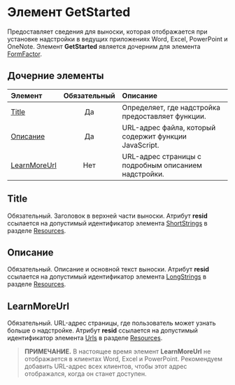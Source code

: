﻿# Элемент GetStarted

Предоставляет сведения для выноски, которая отображается при установке надстройки в ведущих приложениях Word, Excel, PowerPoint и OneNote. Элемент **GetStarted** является дочерним для элемента [FormFactor](./formfactor.md).

## Дочерние элементы

| Элемент                       | Обязательный | Описание                                        |
|:------------------------------|:--------:|:---------------------------------------------------|
| [Title](#title)               | Да      | Определяет, где надстройка предоставляет функции.     |
| [Описание](#Описание)   | Да      | URL-адрес файла, который содержит функции JavaScript.|
| [LearnMoreUrl](#learnmoreurl) | Нет       | URL-адрес страницы с подробным описанием надстройки.   |


## Title 
Обязательный. Заголовок в верхней части выноски. Атрибут **resid** ссылается на допустимый идентификатор элемента [ShortStrings](./resources.md#shortstrings) в разделе [Resources](./resources.md).

## Описание
Обязательный. Описание и основной текст выноски. Атрибут **resid** ссылается на допустимый идентификатор элемента [LongStrings](./resources.md#longstrings) в разделе [Resources](./resources.md).

## LearnMoreUrl
Обязательный. URL-адрес страницы, где пользователь может узнать больше о надстройке. Атрибут **resid** ссылается на допустимый идентификатор элемента [Urls](./resources.md#urls) в разделе [Resources](./resources.md).

> **ПРИМЕЧАНИЕ.** В настоящее время элемент **LearnMoreUrl** не отображается в клиентах Word, Excel и PowerPoint. Рекомендуем добавить URL-адрес всех клиентов, чтобы этот адрес отображался, когда он станет доступен. 
